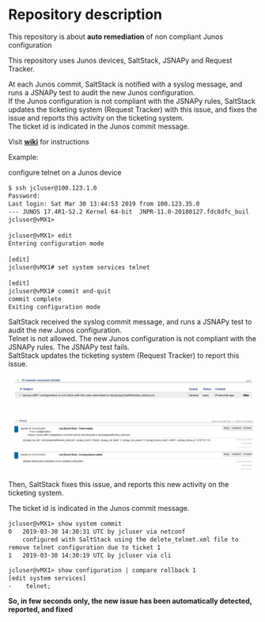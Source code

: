 # Repository description 

This repository is about **auto remediation** of non compliant Junos configuration  

This repository uses Junos devices, SaltStack, JSNAPy and Request Tracker.  

At each Junos commit, SaltStack is notified with a syslog message, and runs a JSNAPy test to audit the new Junos configuration.  
If the Junos configuration is not compliant with the JSNAPy rules, SaltStack updates the ticketing system (Request Tracker) with this issue, and fixes the issue and reports this activity on the ticketing system.  
The ticket id is indicated in the Junos commit message.  

Visit [**wiki**](https://github.com/ksator/auto_remediation_of_non_compliant_configuration/wiki) for instructions  
  
Example: 

configure telnet on a Junos device
```
$ ssh jcluser@100.123.1.0
Password:
Last login: Sat Mar 30 13:44:53 2019 from 100.123.35.0
--- JUNOS 17.4R1-S2.2 Kernel 64-bit  JNPR-11.0-20180127.fdc8dfc_buil
jcluser@vMX1>

jcluser@vMX1> edit
Entering configuration mode

[edit]
jcluser@vMX1# set system services telnet

[edit]
jcluser@vMX1# commit and-quit
commit complete
Exiting configuration mode
```

SaltStack received the syslog commit message, and runs a JSNAPy test to audit the new Junos configuration.  
Telnet is not allowed. The new Junos configuration is not compliant with the JSNAPy rules. The JSNAPy test fails.  
SaltStack updates the ticketing system (Request Tracker) to report this issue.  

![RT-new-ticket.jpg](RT-new-ticket.jpg)  

![RT-ticket-update.jpg](RT-ticket-update.jpg)

Then, SaltStack fixes this issue, and reports this new activity on the ticketing system.   

The ticket id is indicated in the Junos commit message.  

```
jcluser@vMX1> show system commit
0   2019-03-30 14:30:31 UTC by jcluser via netconf
    configured with SaltStack using the delete_telnet.xml file to remove telnet configuration due to ticket 1
1   2019-03-30 14:30:19 UTC by jcluser via cli
```
```
jcluser@vMX1> show configuration | compare rollback 1
[edit system services]
-    telnet;
```

**So, in few seconds only, the new issue has been automatically detected, reported, and fixed**  
